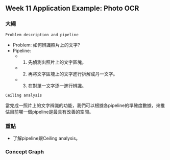 ## Week 11 Application Example: Photo OCR

### 大綱

`Problem description and pipeline`

* Problem: 如何辨識照片上的文字?
* Pipeline:
  * 1. 先偵測出照片上的文字區塊。
  * 2. 再將文字區塊上的文字進行拆解成丹一文字。
  * 3. 在對單一文字逐一進行辨識。

  
`Ceiling analysis` 

當完成一照片上的文字辨識的功能，我們可以根據各pipeline的準確度數據，來推估目前哪一個pipeline是最具有改善的空間。

### 重點

* 了解pipeline跟Ceiling analysis。

### Concept Graph

